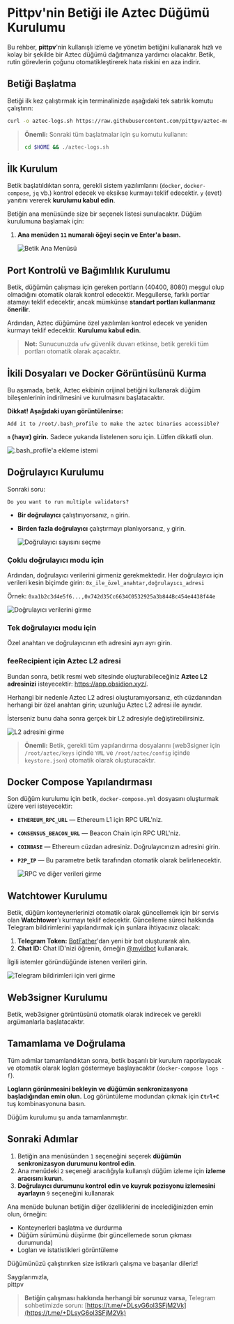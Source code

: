 # Pittpv'nin Betiği ile Aztec Düğümü Kurulumu

Bu rehber, **pittpv**'nin kullanışlı izleme ve yönetim betiğini kullanarak hızlı ve kolay bir şekilde bir Aztec düğümü dağıtmanıza yardımcı olacaktır. Betik, rutin görevlerin çoğunu otomatikleştirerek hata riskini en aza indirir.

## Betiği Başlatma

Betiği ilk kez çalıştırmak için terminalinizde aşağıdaki tek satırlık komutu çalıştırın:

```bash
curl -o aztec-logs.sh https://raw.githubusercontent.com/pittpv/aztec-monitoring-script/main/aztec-logs.sh && chmod +x aztec-logs.sh && ./aztec-logs.sh
```

> **Önemli:** Sonraki tüm başlatmalar için şu komutu kullanın:
> ```bash
> cd $HOME && ./aztec-logs.sh
> ```

## İlk Kurulum

Betik başlatıldıktan sonra, gerekli sistem yazılımlarını (`docker`, `docker-compose`, `jq` vb.) kontrol edecek ve eksikse kurmayı teklif edecektir. `y` (evet) yanıtını vererek **kurulumu kabul edin**.

Betiğin ana menüsünde size bir seçenek listesi sunulacaktır. Düğüm kurulumuna başlamak için:

1.  **Ana menüden `11` numaralı öğeyi seçin ve Enter'a basın.**

    ![Betik Ana Menüsü](https://raw.githubusercontent.com/pittpv/aztec-monitoring-script/main/other/Aztec-Install-by-Script/1.jpg)

## Port Kontrolü ve Bağımlılık Kurulumu

Betik, düğümün çalışması için gereken portların (40400, 8080) meşgul olup olmadığını otomatik olarak kontrol edecektir. Meşgullerse, farklı portlar atamayı teklif edecektir, ancak mümkünse **standart portları kullanmanız önerilir**.

Ardından, Aztec düğümüne özel yazılımları kontrol edecek ve yeniden kurmayı teklif edecektir. **Kurulumu kabul edin**.

> **Not:** Sunucunuzda `ufw` güvenlik duvarı etkinse, betik gerekli tüm portları otomatik olarak açacaktır.

## İkili Dosyaları ve Docker Görüntüsünü Kurma

Bu aşamada, betik, Aztec ekibinin orijinal betiğini kullanarak düğüm bileşenlerinin indirilmesini ve kurulmasını başlatacaktır.

**Dikkat! Aşağıdaki uyarı görüntülenirse:**
```
Add it to /root/.bash_profile to make the aztec binaries accessible?
```

**`n` (hayır) girin.** Sadece yukarıda listelenen soru için. Lütfen dikkatli olun.

![.bash_profile'a ekleme istemi](https://raw.githubusercontent.com/pittpv/aztec-monitoring-script/main/other/Aztec-Install-by-Script/2.jpg)

## Doğrulayıcı Kurulumu

Sonraki soru:
```
Do you want to run multiple validators?
```

*   **Bir doğrulayıcı** çalıştırıyorsanız, `n` girin.
*   **Birden fazla doğrulayıcı** çalıştırmayı planlıyorsanız, `y` girin.

    ![Doğrulayıcı sayısını seçme](https://raw.githubusercontent.com/pittpv/aztec-monitoring-script/main/other/Aztec-Install-by-Script/3.jpg)

### Çoklu doğrulayıcı modu için

Ardından, doğrulayıcı verilerini girmeniz gerekmektedir. Her doğrulayıcı için verileri kesin biçimde girin:
`0x_ile_özel_anahtar,doğrulayıcı_adresi`

Örnek:
`0xa1b2c3d4e5f6...,0x742d35Cc6634C0532925a3b844Bc454e4438f44e`

![Doğrulayıcı verilerini girme](https://raw.githubusercontent.com/pittpv/aztec-monitoring-script/main/other/Aztec-Install-by-Script/4.jpg)

### Tek doğrulayıcı modu için

Özel anahtarı ve doğrulayıcının eth adresini ayrı ayrı girin.

### feeRecipient için Aztec L2 adresi

Bundan sonra, betik resmi web sitesinde oluşturabileceğiniz **Aztec L2 adresinizi** isteyecektir: https://app.obsidion.xyz/.

Herhangi bir nedenle Aztec L2 adresi oluşturamıyorsanız, eth cüzdanından herhangi bir özel anahtarı girin; uzunluğu Aztec L2 adresi ile aynıdır.

İsterseniz bunu daha sonra gerçek bir L2 adresiyle değiştirebilirsiniz.

![L2 adresini girme](https://raw.githubusercontent.com/pittpv/aztec-monitoring-script/main/other/Aztec-Install-by-Script/5.jpg)

> **Önemli:** Betik, gerekli tüm yapılandırma dosyalarını (web3signer için `/root/aztec/keys` içinde `YML` ve `/root/aztec/config` içinde `keystore.json`) otomatik olarak oluşturacaktır.

## Docker Compose Yapılandırması

Son düğüm kurulumu için betik, `docker-compose.yml` dosyasını oluşturmak üzere veri isteyecektir:

*   **`ETHEREUM_RPC_URL`** — Ethereum L1 için RPC URL'niz.
*   **`CONSENSUS_BEACON_URL`** — Beacon Chain için RPC URL'niz.
*   **`COINBASE`** — Ethereum cüzdan adresiniz. Doğrulayıcınızın adresini girin.
*   **`P2P_IP`** — Bu parametre betik tarafından otomatik olarak belirlenecektir.

    ![RPC ve diğer verileri girme](https://raw.githubusercontent.com/pittpv/aztec-monitoring-script/main/other/Aztec-Install-by-Script/6.jpg)

## Watchtower Kurulumu

Betik, düğüm konteynerlerinizi otomatik olarak güncellemek için bir servis olan **Watchtower**'ı kurmayı teklif edecektir. Güncelleme süreci hakkında Telegram bildirimlerini yapılandırmak için şunlara ihtiyacınız olacak:

1.  **Telegram Token:** [BotFather](https://t.me/BotFather)'dan yeni bir bot oluşturarak alın.
2.  **Chat ID:** Chat ID'nizi öğrenin, örneğin [@myidbot](https://t.me/myidbot) kullanarak.

İlgili istemler göründüğünde istenen verileri girin.

![Telegram bildirimleri için veri girme](https://raw.githubusercontent.com/pittpv/aztec-monitoring-script/main/other/Aztec-Install-by-Script/7.jpg)

## Web3signer Kurulumu

Betik, web3signer görüntüsünü otomatik olarak indirecek ve gerekli argümanlarla başlatacaktır.

## Tamamlama ve Doğrulama

Tüm adımlar tamamlandıktan sonra, betik başarılı bir kurulum raporlayacak ve otomatik olarak logları göstermeye başlayacaktır (`docker-compose logs -f`).

**Logların görünmesini bekleyin ve düğümün senkronizasyona başladığından emin olun.** Log görüntüleme modundan çıkmak için **`Ctrl+C`** tuş kombinasyonuna basın.

Düğüm kurulumu şu anda tamamlanmıştır.

## Sonraki Adımlar

1.  Betiğin ana menüsünden `1` seçeneğini seçerek **düğümün senkronizasyon durumunu kontrol edin**.
2.  Ana menüdeki `2` seçeneği aracılığıyla kullanışlı düğüm izleme için **izleme aracısını kurun**.
3.  **Doğrulayıcı durumunu kontrol edin ve kuyruk pozisyonu izlemesini ayarlayın** `9` seçeneğini kullanarak

Ana menüde bulunan betiğin diğer özelliklerini de incelediğinizden emin olun, örneğin:
*   Konteynerleri başlatma ve durdurma
*   Düğüm sürümünü düşürme (bir güncellemede sorun çıkması durumunda)
*   Logları ve istatistikleri görüntüleme

Düğümünüzü çalıştırırken size istikrarlı çalışma ve başarılar dileriz!

Saygılarımızla,  
pittpv

> **Betiğin çalışması hakkında herhangi bir sorunuz varsa**, Telegram sohbetimizde sorun: [https://t.me/+DLsyG6ol3SFjM2Vk](https://t.me/+DLsyG6ol3SFjM2Vk)

